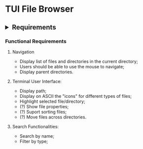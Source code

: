 # TUI File Browser

## <details><summary>Requirements</summary>

### Functional Requirements

1. Navigation
	- Display list of files and directories in the current directory;
	- Users should be able to use the mouse to navigate;
	- Display parent directories.

2. Terminal User Interface:
	- Display path;
	- Display on ASCII the "icons" for different types of files;
	- Highlight selected file/directory;
	- (?) Show file properties;
	- (?) Suport sorting files;
	- (?) Move files across directories.

3. Search Functionalities:
	- Search by name;
	- Filter by type;
</details>
